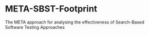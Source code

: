 # META-SBST-Footprint
The META approach for analysing the effectiveness of Search-Based Software Testing Approaches 
